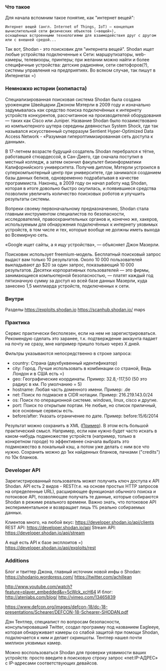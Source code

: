 ### Что такое

Для начала вспомним такое понятие, как "интернет вещей":

    Интернет вещей (англ. Internet of Things, IoT) — концепция вычислительной сети физических объектов («вещей»),
    оснащённых встроенными технологиями для взаимодействия друг с другом или с внешней средой...

Так вот, Shodan - это поисковик для "интернета вещей". Shodan ищет любые устройства подключенные 
к Сети: маршрутизаторы, web-камеры, телевизоры, принтеры; при желании можно найти и 
более специфичные устройства: детские радионяни, сети светофоров(?), системы управления на предприятиях.
Во всяком случае, так пишут в Интернетах =)


### Немножко истории (копипаста)

Специализированная поисковая система Shodan была создана уроженцем Швейцарии Джоном Мэтерли в 2009 году
и изначально задумывалась как средство поиска подключённых к интернету устройств конкурентов,
рассчитанное на производителей оборудования — таких как Cisco или Juniper.
Название Shodan было позаимствовано из компьютерного шутера середины девяностых System Shock,
где так назывался искусственный суперразум Sentient Hyper-Optimized Data Access Network - «Разумная
гипероптимизированная сеть доступа к данным».

В 17-летнем возрасте будущий создатель Shodan перебрался к тётке, работавшей стюардессой,
в Сан-Диего, где сначала поступил в местный колледж, а затем окончил факультет биоинформатики
Калифорнийского университета. Получив диплом, Мэтерли устроился в суперкомпьютерный центр при университете,
где занимался созданием базы данных белков, одновременно подрабатывая в качестве программиста.
Наконец, в 2009 году он начал работу над Shodan, которая в итоге довольно быстро окупилась,
и появившиеся средства позволили увеличить количество поисковых роботов и улучшить результаты системы.

Вопреки своему первоначальному предназначению, Shodan стала главным инструментом специалистов по безопасности,
исследователей, правоохранительных органов и, конечно же, хакеров, используемым для обнаружения подключённых
к интернету уязвимых устройств, в том числе и тех, которые вообще не должны иметь выхода во Всемирную сеть.

«Google ищет сайты, а я ищу устройства», — объясняет Джон Мазерли.

Поисковик использует freemium-модель. Бесплатный поисковый запрос выдаст вам только 10 результатов.
Около 10 000 пользователей выкладывают до $20 за один запрос, показывающий 10 000 результатов.
Десятки корпоративных пользователей — это фирмы, занимающиеся компьютерной безопасностью, — 
платят каждый год пятизначную сумму за доступ ко всей базе данных Мазерли, куда занесено 1,5 
миллиарда устройств, подключенных к сети.

### Внутри

Разделы
https://exploits.shodan.io
https://scanhub.shodan.io/
maps

### Практика

Сервис практически бесполезен, если на нем не зарегистрироваться. Рекомендую сделать это заранее,
т.к. подтверждение аккаунта падает на почту не сразу, мне например пришло только через X дней.

Фильтры указываются непосредственно в строке запроса:

* country: Страна (двухбуквенный идентификатор)
* city: Город. Лучше использовать в комбинации со страной, Ведь Лондон и в США есть =)
* geo: Географические координаты. Пример: 32.8,-117,50 (50 это радиус в км. По умолчанию = 5)
* hostname: Любая часть доменного имени. Пример: .de
* net: Поиск по подмаске в CIDR нотации. Пример: 216.219.143.0/24
* os: Поиск по операционной системе. windows, linux, cisco и другие.
* port: Поиск по открытым портам. Не любые, но список приличный, все основные сервисы есть.
* before/after: Указать ограничение по дате. Пример: before:15/6/2014

Результат можно сохранить в XML ([Пример](http://www.shodanhq.com/export_sample.xml)).
В этом есть большой практический смысл. Например, если нам нужно будет часто искать
в каком-нибудь подмножестве устройств (например, только в конкретном городе) то эффективнее
сначала выбрать это подмножество в локальный кэш, а потом уже делать с ним все что нужно.
Сохранить можно до 1кк найденных бланков, пачками ("credits") по 10к бланков.

### Developer API

Зарегистрированный пользователь может получить ключ доступа к API Shodan.
API есть 2 видов - REST(т.е. на основе простых HTTP запросов на определенные URL), 
расширяющее функционал обычного поиска и потоковое API, позволяющее получать те данные, которые
собираются Shodan в режиме реального времени. Важно знать, что потоковое API экспериментальное и 
возвращает лишь 1% реально собираемых данных.

Клиентов много, на любой вкус: https://developer.shodan.io/api/clients
REST API: https://developer.shodan.io/api
Stream API: https://developer.shodan.io/api/stream

А ещё есть API к базе эксплоитов =)
https://developer.shodan.io/api/exploits/rest

### Additions

Блог и твиттер Джона, главный источник новой инфы о Shodan:
https://shodanio.wordpress.com/
https://twitter.com/achillean

http://www.youtube.com/watch?feature=player_embedded&v=5cWck_xcH64
И блог:
http://atenlabs.com/blog/
http://vimeo.com/13465839

https://www.defcon.org/images/defcon-18/dc-18-presentations/Schearer/DEFCON-18-Schearer-SHODAN.pdf

Дэн Тентлер, специалист по вопросам безопасности, консультировавший Twitter, создал программу
под названием Eagleeye, которая обнаруживает камеры со слабой защитой при помощи Shodan,
подключается к ним и делает скриншоты. Тентлер нашел почти миллион уязвимых камер.

Можно воспользоваться Shodan для проверки уязвимости ваших устройств: просто введите в поисковую 
строку запрос «net:IP-AДРЕС» c IP-адресами соответствующих девайсов.
